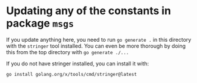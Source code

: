 # Updating any of the constants in package `msgs`

If you update anything here, you need to run `go generate .` in this directory with the `stringer` tool installed.
You can even be more thorough by doing this from the top directory with `go generate ./...`

If you do not have stringer installed, you can install it with:

```bash
go install golang.org/x/tools/cmd/stringer@latest
```